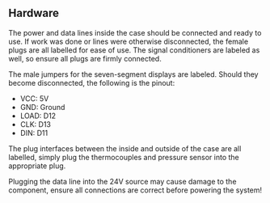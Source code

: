 ## Hardware

The power and data lines inside the case should be connected and ready to use. If work was done or lines were otherwise disconnected, the female plugs are all labelled for ease of use. The signal conditioners are labeled as well, so ensure all plugs are firmly connected.

The male jumpers for the seven-segment displays are labeled. Should they become disconnected, the following is the pinout:
- VCC: 5V
- GND: Ground
- LOAD: D12
- CLK: D13
- DIN: D11

The plug interfaces between the inside and outside of the case are all labelled, simply plug the thermocouples and pressure sensor into the appropriate plug.

Plugging the data line into the 24V source may cause damage to the component, ensure all connections are correct before powering the system!

